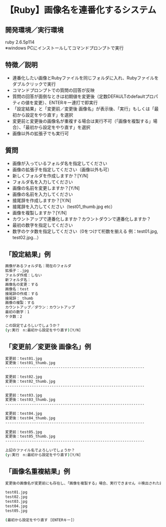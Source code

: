 # 【Ruby】画像名を連番化するシステム

## 開発環境／実行環境
ruby 2.6.5p114  
※windows PCにインストールしてコマンドプロンプトで実行

## 特徴／説明
- 連番化したい画像とRubyファイルを同じフォルダに入れ、Rubyファイルをダブルクリックで実行
- コマンドプロンプトでの質問の回答が反映
- 質問の回答が面倒なときは初期値を変更後（定数DEFAULTのdefaultプロパティの値を変更）、ENTERキー連打で即実行
- 「設定結果」と「変更前／変更後 画像名」が表示後、「実行」もしくは「最初から設定をやり直す」を選択
- 変更前と変更後の画像名が重複する場合は実行不可（「画像を複製する」場合）、「最初から設定をやり直す」を選択
- 画像以外の拡張子でも実行可

## 質問
- 画像が入っているフォルダ名を指定してください
- 画像の拡張子を指定してください（画像以外も可）
- 新しくフォルダを作成しますか？[Y/N]
- フォルダ名を入力してください
- 画像の名前を変更しますか？[Y/N]
- 画像の名前を入力してください
- 接尾辞を作成しますか？[Y/N]
- 接尾辞を入力してください（test01_thumb.jpg etc）
- 画像を複製しますか？[Y/N]
- カウントアップで連番化しますか？カウントダウンで連番化しますか？
- 最初の数字を指定してください
- 数字のケタ数を指定してください（0をつけて桁数を揃える 例：test01.jpg, test02.jpg…）

## 「設定結果」例
```settings.cmd
画像があるフォルダ名：現在のフォルダ  
拡張子：.jpg  
フォルダ作成：しない  
新フォルダ名：  
画像名の変更：する  
画像名：test  
接尾辞の作成：する  
接尾辞：_thumb  
画像の複製：する  
カウントアップ／ダウン：カウントアップ  
最初の数字：1  
ケタ数：2  

この設定でよろしいでしょうか？  
(y:実行　n:最初から設定をやり直す)[Y/N]
```

## 「変更前／変更後 画像名」例
```rename.cmd
変更前：test01.jpg  
変更後：test01_thumb.jpg  
---------------------------------------------------------------  
  
変更前：test02.jpg  
変更後：test02_thumb.jpg  
---------------------------------------------------------------  
  
変更前：test03.jpg  
変更後：test03_thumb.jpg  
---------------------------------------------------------------  
  
変更前：test04.jpg  
変更後：test04_thumb.jpg  
---------------------------------------------------------------  
  
変更前：test05.jpg  
変更後：test05_thumb.jpg  
---------------------------------------------------------------  
  
上記のファイル名でよろしいでしょうか？  
(y:実行　n:最初から設定をやり直す)[Y/N]  
```

## 「画像名重複結果」例
```dup.cmd
変更後の画像名が変更前にも存在し、「画像を複製する」場合、実行できません ※検出された画像名  
  
test01.jpg  
test02.jpg  
test03.jpg  
test04.jpg  
test05.jpg  
  
(最初から設定をやり直す [ENTERキー]）  
```

<!--
## バージョンアップ情報
-->
